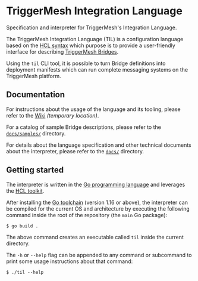 # TriggerMesh Integration Language

Specification and interpreter for TriggerMesh's Integration Language.

The TriggerMesh Integration Language (TIL) is a configuration language based on the [HCL syntax][hcl-spec] which purpose
is to provide a user-friendly interface for describing [TriggerMesh Bridges][tm-brg].

Using the `til` CLI tool, it is possible to turn Bridge definitions into deployment manifests which can run
complete messaging systems on the TriggerMesh platform.

## Documentation

For instructions about the usage of the language and its tooling, please refer to the [Wiki][wiki] _(temporary
location)_.

For a catalog of sample Bridge descriptions, please refer to the [`docs/samples/`](./docs/samples/) directory.

For details about the language specification and other technical documents about the interpreter, please refer to the
[`docs/`](./docs) directory.

## Getting started

The interpreter is written in the [Go programming language][go] and leverages the [HCL toolkit][hcl].

After installing the [Go toolchain][go-dl] (version 1.16 or above), the interpreter can be compiled for the current OS
and architecture by executing the following command inside the root of the repository (the `main` Go package):

```console
$ go build .
```

The above command creates an executable called `til` inside the current directory.

The `-h` or `--help` flag can be appended to any command or subcommand to print some usage instructions about that
command:

```console
$ ./til --help
```

[tm-brg]: https://www.triggermesh.com/integrations
[wiki]: https://github.com/triggermesh/til/wiki

[go]: https://golang.org/
[go-dl]: https://golang.org/dl/

[hcl]: https://github.com/hashicorp/hcl
[hcl-spec]: https://github.com/hashicorp/hcl/blob/main/hclsyntax/spec.md
